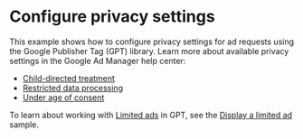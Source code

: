 # Configure privacy settings

This example shows how to configure privacy settings for ad requests using
the Google Publisher Tag (GPT) library. Learn more about available privacy
settings in the Google Ad Manager help center:

*   [Child-directed treatment][admanager_hc_tfcd]
*   [Restricted data processing][admanager_hc_ccpa]
*   [Under age of consent][admanager_hc_tfua]

To learn about working with [Limited ads][admanager_hc_ltd] in GPT, see the
[Display a limited ad][sample_ltd] sample.

[admanager_hc_ccpa]: //support.google.com/admanager/answer/9598414
[admanager_hc_ltd]: //support.google.com/admanager/answer/9882911
[admanager_hc_tfcd]: //support.google.com/admanager/answer/3671211
[admanager_hc_tfua]: //support.google.com/admanager/answer/9004919
[sample_ltd]: //developers.google.com/publisher-tag/samples/display-limited-ad
